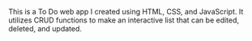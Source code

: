 This is a To Do web app I created using HTML, CSS, and JavaScript. It utilizes CRUD functions to make an interactive list that can be edited, deleted, and updated.

